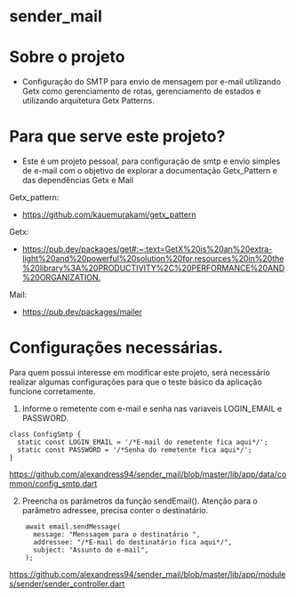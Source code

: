 # sender_mail

# Sobre o projeto

- Configuração do SMTP para envio de mensagem por e-mail utilizando Getx como gerenciamento de rotas, gerenciamento de estados e utilizando arquitetura Getx Patterns. 

# Para que serve este projeto?
- Este é um projeto pessoal, para configuração de smtp e envio simples de e-mail com o objetivo de explorar a documentação Getx_Pattern e das dependências Getx e Mail

Getx_pattern:

- <https://github.com/kauemurakami/getx_pattern>

Getx:

- <https://pub.dev/packages/get#:~:text=GetX%20is%20an%20extra-light%20and%20powerful%20solution%20for,resources%20in%20the%20library%3A%20PRODUCTIVITY%2C%20PERFORMANCE%20AND%20ORGANIZATION.>

Mail:
- <https://pub.dev/packages/mailer>

# Configurações necessárias.
Para quem possui interesse em modificar este projeto, será necessário realizar algumas configurações para que o teste básico da aplicação funcione corretamente.
1. Informe o remetente com e-mail e senha nas variaveis LOGIN_EMAIL e PASSWORD.
```
class ConfigSmtp {
  static const LOGIN_EMAIL = '/*E-mail do remetente fica aqui*/';
  static const PASSWORD = '/*Senha do remetente fica aqui*/';
}
```
<https://github.com/alexandress94/sender_mail/blob/master/lib/app/data/common/config_smtp.dart>

2. Preencha os parâmetros da função sendEmail(). Atenção para o parâmetro adressee, precisa conter o destinatário.
```
    await email.sendMessage(
      message: "Menssagem para o destinatário ",
      addressee: "/*E-mail do destinatário fica aqui*/",
      subject: "Assunto do e-mail",
    ); 
```
<https://github.com/alexandress94/sender_mail/blob/master/lib/app/modules/sender/sender_controller.dart>

